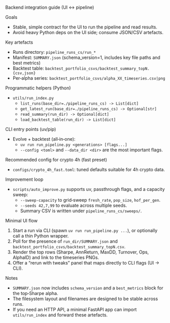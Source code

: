 Backend integration guide (UI ↔ pipeline)

Goals
- Stable, simple contract for the UI to run the pipeline and read results.
- Avoid heavy Python deps on the UI side; consume JSON/CSV artefacts.

Key artefacts
- Runs directory: `pipeline_runs_cs/run_*`
- Manifest: `SUMMARY.json` (schema_version=1, includes key file paths and best metrics)
- Backtest table: `backtest_portfolio_csvs/backtest_summary_topN.{csv,json}`
- Per‑alpha series: `backtest_portfolio_csvs/alpha_XX_timeseries.csv|png`

Programmatic helpers (Python)
- `utils/run_index.py`
  - `list_runs(base_dir=./pipeline_runs_cs) -> List[dict]`
  - `get_latest_run(base_dir=./pipeline_runs_cs) -> Optional[str]`
  - `read_summary(run_dir) -> Optional[dict]`
  - `load_backtest_table(run_dir) -> List[dict]`

CLI entry points (uv/pip)
- Evolve + backtest (all‑in‑one):
  - `uv run run_pipeline.py <generations> [flags...]`
  - `--config <toml>` and `--data_dir <dir>` are the most important flags.

Recommended config for crypto 4h (fast preset)
- `configs/crypto_4h_fast.toml`: tuned defaults suitable for 4h crypto data.

Improvement loop
- `scripts/auto_improve.py` supports uv, passthrough flags, and a capacity sweep:
  - `--sweep-capacity` to grid‑sweep `fresh_rate`, `pop_size`, `hof_per_gen`.
  - `--seeds 42,7,99` to evaluate across multiple seeds.
  - Summary CSV is written under `pipeline_runs_cs/sweeps/`.

Minimal UI flow
1) Start a run via CLI (spawn `uv run run_pipeline.py ...`), or optionally call a thin Python wrapper.
2) Poll for the presence of `run_dir/SUMMARY.json` and `backtest_portfolio_csvs/backtest_summary_topN.csv`.
3) Render the top rows (Sharpe, AnnReturn, MaxDD, Turnover, Ops, AlphaID) and link to the timeseries PNGs.
4) Offer a “rerun with tweaks” panel that maps directly to CLI flags (UI → CLI).

Notes
- `SUMMARY.json` now includes `schema_version` and a `best_metrics` block for the top‑Sharpe alpha.
- The filesystem layout and filenames are designed to be stable across runs.
- If you need an HTTP API, a minimal FastAPI app can import `utils/run_index` and forward these artefacts.

